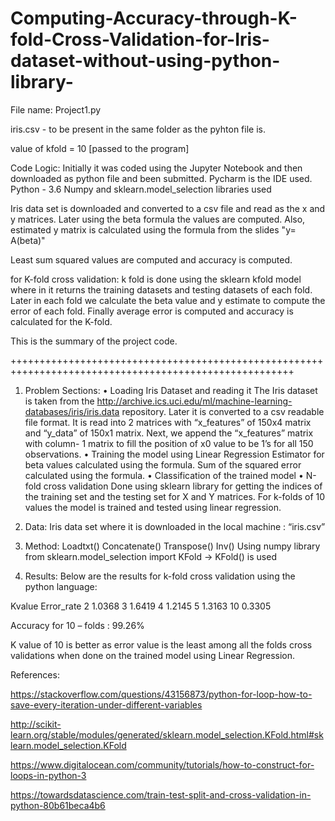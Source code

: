 # Computing-Accuracy-through-K-fold-Cross-Validation-for-Iris-dataset-without-using-python-library-

File name:
Project1.py

iris.csv - to be present in the same folder as the pyhton file is.

value of kfold = 10 [passed to the program]

Code Logic:
 Initially it was coded using the Jupyter Notebook and then downloaded as python file and been submitted.
 Pycharm is the IDE used.
 Python - 3.6 
 Numpy and sklearn.model_selection libraries used
 
 Iris data set is downloaded and converted to a csv file and read as the x and y matrices.
 Later using the beta formula the values are computed.
 Also, estimated y matrix is calculated using the formula from the slides "y= A(beta)"

Least sum squared values are computed and accuracy is computed.

for K-fold cross validation:
k fold is done using the sklearn kfold model where in it returns the training datasets and testing datasets of each fold.
Later in each fold we calculate the beta value and y estimate to compute the error of each fold.
Finally average error is computed and accuracy is calculated for the K-fold.

This is the summary of the project code.

+++++++++++++++++++++++++++++++++++++++++++++++++++++++++++++++++++++++++++++++++++++++++++++++++++++++
1. Problem Sections:
• Loading Iris Dataset and reading it
The Iris dataset is taken from the http://archive.ics.uci.edu/ml/machine-learning-databases/iris/iris.data repository.
Later it is converted to a csv readable file format. It is read into 2 matrices with “x_features” of 150x4 matrix and “y_data” of 150x1 matrix. Next, we append the “x_features” matrix with column- 1 matrix to fill the position of x0 value to be 1’s for all 150 observations.
• Training the model using Linear Regression
Estimator for beta values calculated using the formula.
Sum of the squared error calculated using the formula.
• Classification of the trained model
• N-fold cross validation
Done using sklearn library for getting the indices of the training set and the testing set for X and Y matrices. For k-folds of 10 values the model is trained and tested using linear regression.


2. Data:
Iris data set where it is downloaded in the local machine : “iris.csv”

3. Method:
Loadtxt()
Concatenate()
Transpose()
Inv()
Using numpy library
from sklearn.model_selection import KFold -> KFold() is used


4. Results:
Below are the results for k-fold cross validation using the python language:

Kvalue Error_rate 
2      1.0368
3      1.6419
4      1.2145
5      1.3163 
10     0.3305

Accuracy for 10 – folds : 99.26%

K value of 10 is better as error value is the least among all the folds cross validations when done on the trained model using Linear Regression.

References:

https://stackoverflow.com/questions/43156873/python-for-loop-how-to-save-every-iteration-under-different-variables

http://scikit-learn.org/stable/modules/generated/sklearn.model_selection.KFold.html#sklearn.model_selection.KFold

https://www.digitalocean.com/community/tutorials/how-to-construct-for-loops-in-python-3

https://towardsdatascience.com/train-test-split-and-cross-validation-in-python-80b61beca4b6

